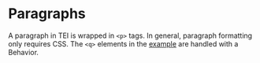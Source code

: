 # Paragraphs
A paragraph in TEI is wrapped in `<p>` tags. In general, paragraph formatting only requires CSS. The `<q>` elements in the [example](https://tei-c.org/release/doc/tei-p5-doc/en/html/CO.html#index-egXML-d53e29282) are handled with a Behavior.